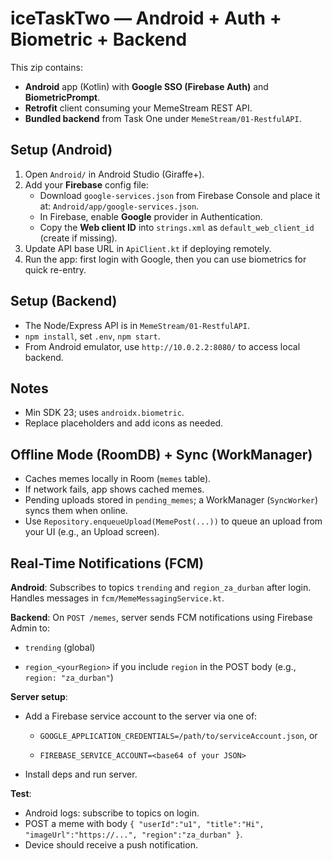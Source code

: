 # iceTaskTwo — Android + Auth + Biometric + Backend

This zip contains:
- **Android** app (Kotlin) with **Google SSO (Firebase Auth)** and **BiometricPrompt**.
- **Retrofit** client consuming your MemeStream REST API.
- **Bundled backend** from Task One under `MemeStream/01-RestfulAPI`.

## Setup (Android)
1. Open `Android/` in Android Studio (Giraffe+).
2. Add your **Firebase** config file:
   - Download `google-services.json` from Firebase Console and place it at: `Android/app/google-services.json`.
   - In Firebase, enable **Google** provider in Authentication.
   - Copy the **Web client ID** into `strings.xml` as `default_web_client_id` (create if missing).
3. Update API base URL in `ApiClient.kt` if deploying remotely.
4. Run the app: first login with Google, then you can use biometrics for quick re-entry.

## Setup (Backend)
- The Node/Express API is in `MemeStream/01-RestfulAPI`.
- `npm install`, set `.env`, `npm start`.
- From Android emulator, use `http://10.0.2.2:8080/` to access local backend.

## Notes
- Min SDK 23; uses `androidx.biometric`.
- Replace placeholders and add icons as needed.

## Offline Mode (RoomDB) + Sync (WorkManager)
- Caches memes locally in Room (`memes` table).
- If network fails, app shows cached memes.
- Pending uploads stored in `pending_memes`; a WorkManager (`SyncWorker`) syncs them when online.
- Use `Repository.enqueueUpload(MemePost(...))` to queue an upload from your UI (e.g., an Upload screen).



## Real-Time Notifications (FCM)
**Android**: Subscribes to topics `trending` and `region_za_durban` after login. Handles messages in `fcm/MemeMessagingService.kt`.

**Backend**: On `POST /memes`, server sends FCM notifications using Firebase Admin to:

- `trending` (global)

- `region_<yourRegion>` if you include `region` in the POST body (e.g., `region: "za_durban"`)



**Server setup**:

- Add a Firebase service account to the server via one of:

  - `GOOGLE_APPLICATION_CREDENTIALS=/path/to/serviceAccount.json`, or

  - `FIREBASE_SERVICE_ACCOUNT=<base64 of your JSON>`

- Install deps and run server.



**Test**:
- Android logs: subscribe to topics on login.
- POST a meme with body `{ "userId":"u1", "title":"Hi", "imageUrl":"https://...", "region":"za_durban" }`.
- Device should receive a push notification.
